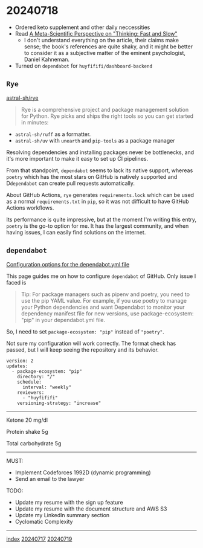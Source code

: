 <head><meta name="viewport" content="width=device-width, initial-scale=1.0, user-scalable=yes" /><meta charset="UTF-8"></head>

# 20240718

- Ordered keto supplement and other daily neccessities
- Read [A Meta-Scientific Perspective on "Thinking: Fast and Slow"](https://replicationindex.com/2020/12/30/a-meta-scientific-perspective-on-thinking-fast-and-slow/)
	- I don\'t understand everything on the article, their claims make sense; the book\'s references are quite shaky, and it might be better to consider it as a subjective matter of the eminent psychologist, Daniel Kahneman.
- Turned on `dependabot` for `huyfififi/dashboard-backend`

## `Rye`

[astral-sh/rye](https://github.com/astral-sh/rye)

> Rye is a comprehensive project and package management solution for Python.
> Rye picks and ships the right tools so you can get started in minutes:

- `astral-sh/ruff` as a formatter.
- `astral-sh/uv` with `unearth` and `pip-tools` as a package manager

Resolving dependencies and installing packages never be bottlenecks, and it\'s more important to make it easy to set up CI pipelines.

From that standpoint, `dependabot` seems to lack its native support, whereas `poetry` which has the most stars on GitHub is natively supported and D`dependabot` can create pull requests automatically.

About GitHub Actions, `rye` generates `requirements.lock` which can be used as a normal `requirements.txt` in `pip`, so it was not difficult to have GitHub Actions workflows.

Its performance is quite impressive, but at the moment I\'m writing this entry, `poetry` is the go-to option for me. It has the largest community, and when having issues, I can easily find solutions on the internet.

## `dependabot`

[Configuration options for the dependabot.yml file](https://docs.github.com/en/code-security/dependabot/dependabot-version-updates/configuration-options-for-the-dependabot.yml-file)

This page guides me on how to configure `dependabot` of GitHub. Only issue I faced is

> Tip: For package managers such as pipenv and poetry, you need to use the pip YAML value.
> For example, if you use poetry to manage your Python dependencies and want Dependabot to monitor your dependency manifest file for new versions, use package-ecosystem: "pip" in your dependabot.yml file.

So, I need to set `package-ecosystem: "pip"` instead of `"poetry"`.

Not sure my configuration will work correctly. The format check has passed, but I will keep seeing the repository and its behavior.

```
version: 2
updates:
  - package-ecosystem: "pip"
    directory: "/"
    schedule:
      interval: "weekly"
    reviewers:
      - "huyfififi"
    versioning-strategy: "increase"
```

---

Ketone 20 mg/dl

Protein shake 5g

Total carbohydrate 5g

---

MUST:

- Implement Codeforces 1992D (dynamic programming)
- Send an email to the lawyer

TODO:

- Update my resume with the sign up feature
- Update my resume with the document structure and AWS S3
- Update my LinkedIn summary section
- Cyclomatic Complexity

---

[index](../../index.html)
[20240717](20240717.html)
[20240719](20240719.html)
